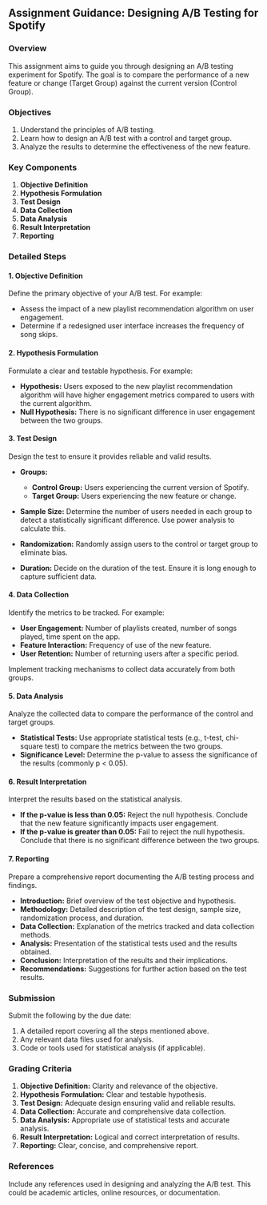 ## Assignment Guidance: Designing A/B Testing for Spotify

### Overview

This assignment aims to guide you through designing an A/B testing experiment for Spotify. The goal is to compare the performance of a new feature or change (Target Group) against the current version (Control Group). 

### Objectives

1. Understand the principles of A/B testing.
2. Learn how to design an A/B test with a control and target group.
3. Analyze the results to determine the effectiveness of the new feature.

### Key Components

1. **Objective Definition**
2. **Hypothesis Formulation**
3. **Test Design**
4. **Data Collection**
5. **Data Analysis**
6. **Result Interpretation**
7. **Reporting**

### Detailed Steps

#### 1. Objective Definition

Define the primary objective of your A/B test. For example:
- Assess the impact of a new playlist recommendation algorithm on user engagement.
- Determine if a redesigned user interface increases the frequency of song skips.

#### 2. Hypothesis Formulation

Formulate a clear and testable hypothesis. For example:
- **Hypothesis:** Users exposed to the new playlist recommendation algorithm will have higher engagement metrics compared to users with the current algorithm.
- **Null Hypothesis:** There is no significant difference in user engagement between the two groups.

#### 3. Test Design

Design the test to ensure it provides reliable and valid results.

- **Groups:**
  - **Control Group:** Users experiencing the current version of Spotify.
  - **Target Group:** Users experiencing the new feature or change.
- **Sample Size:** Determine the number of users needed in each group to detect a statistically significant difference. Use power analysis to calculate this.

- **Randomization:** Randomly assign users to the control or target group to eliminate bias.

- **Duration:** Decide on the duration of the test. Ensure it is long enough to capture sufficient data.

#### 4. Data Collection

Identify the metrics to be tracked. For example:

- **User Engagement:** Number of playlists created, number of songs played, time spent on the app.
- **Feature Interaction:** Frequency of use of the new feature.
- **User Retention:** Number of returning users after a specific period.

Implement tracking mechanisms to collect data accurately from both groups.

#### 5. Data Analysis

Analyze the collected data to compare the performance of the control and target groups.

- **Statistical Tests:** Use appropriate statistical tests (e.g., t-test, chi-square test) to compare the metrics between the two groups.
- **Significance Level:** Determine the p-value to assess the significance of the results (commonly p < 0.05).

#### 6. Result Interpretation

Interpret the results based on the statistical analysis.

- **If the p-value is less than 0.05:** Reject the null hypothesis. Conclude that the new feature significantly impacts user engagement.
- **If the p-value is greater than 0.05:** Fail to reject the null hypothesis. Conclude that there is no significant difference between the two groups.

#### 7. Reporting

Prepare a comprehensive report documenting the A/B testing process and findings.

- **Introduction:** Brief overview of the test objective and hypothesis.
- **Methodology:** Detailed description of the test design, sample size, randomization process, and duration.
- **Data Collection:** Explanation of the metrics tracked and data collection methods.
- **Analysis:** Presentation of the statistical tests used and the results obtained.
- **Conclusion:** Interpretation of the results and their implications.
- **Recommendations:** Suggestions for further action based on the test results.

### Submission

Submit the following by the due date:

1. A detailed report covering all the steps mentioned above.
2. Any relevant data files used for analysis.
3. Code or tools used for statistical analysis (if applicable).

### Grading Criteria

1. **Objective Definition:** Clarity and relevance of the objective.
2. **Hypothesis Formulation:** Clear and testable hypothesis.
3. **Test Design:** Adequate design ensuring valid and reliable results.
4. **Data Collection:** Accurate and comprehensive data collection.
5. **Data Analysis:** Appropriate use of statistical tests and accurate analysis.
6. **Result Interpretation:** Logical and correct interpretation of results.
7. **Reporting:** Clear, concise, and comprehensive report.

### References
Include any references used in designing and analyzing the A/B test. This could be academic articles, online resources, or documentation.
